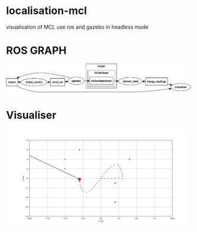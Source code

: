 # localisation-mcl
visualisation of MCL use ros and gazebo in headless mode 

# ROS GRAPH

![rqt_graph](outputs/rosgraph.png)

# Visualiser

![vis.py_op](outputs/ranging.png)
